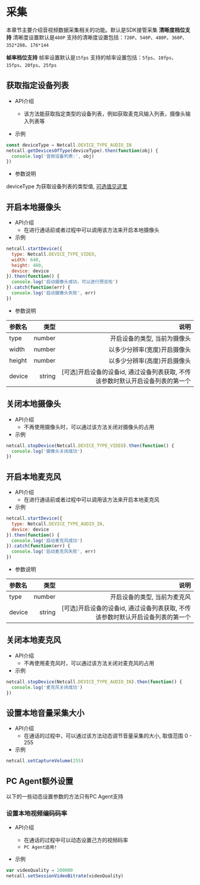 # <span id="采集">采集</span>

本章节主要介绍音视频数据采集相关的功能。默认是SDK接管采集
**清晰度档位支持**
清晰度设置默认是`480P`
支持的清晰度设置包括：`720P`、`540P`、`480P`、`360P`、`352*288`、`176*144`

**帧率档位支持**
帧率设置默认是`15fps`
支持的帧率设置包括：`5fps`、`10fps`、`15fps`、`20fps`、`25fps`

## <span id="获取指定设备列表">获取指定设备列表</span>

- API介绍
  - 该方法能获取指定类型的设备列表，例如获取麦克风输入列表，摄像头输入列表等

- 示例

```js
const deviceType = Netcall.DEVICE_TYPE_AUDIO_IN
netcall.getDevicesOfType(deviceType).then(function(obj) {
  console.log('音频设备列表:', obj)
})
```

- 参数说明

deviceType 为获取设备列表的类型值, [可选值见这里](/docs/product/互动直播/SDK开发集成/Web开发集成/总体参数说明?#DeviceType)

## <span id="开启本地摄像头">开启本地摄像头</span>

- API介绍
  - 在进行通话前或者过程中可以调用该方法来开启本地摄像头
- 示例

```js
netcall.startDevice({
  type: Netcall.DEVICE_TYPE_VIDEO,
  width: 640,
  height: 480,
  device: device
}).then(function() {
  console.log('启动摄像头成功，可以进行预览啦')
}).catch(function(err) {
  console.log('启动摄像头失败', err)
})
```

- 参数说明

| 参数名|类型 |说明 |
| :-------- | --------:| --------:|
| type | number| 开启设备的类型, 当前为摄像头|
| width | number| 以多少分辨率(宽度)开启摄像头|
| height | number| 以多少分辨率(高度)开启摄像头|
| device | string| [可选]开启设备的设备id, 通过设备列表获取, 不传该参数时默认开启设备列表的第一个|

## <span id="关闭本地摄像头">关闭本地摄像头</span>

- API介绍
  - 不再使用摄像头时，可以通过该方法关闭对摄像头的占用
- 示例

```js
netcall.stopDevice(Netcall.DEVICE_TYPE_VIDEO).then(function() {
  console.log('摄像头关闭成功')
})
```

## <span id="开启本地麦克风">开启本地麦克风</span>

- API介绍
  - 在进行通话前或者过程中可以调用该方法来开启本地麦克风
- 示例

```js
netcall.startDevice({
  type: Netcall.DEVICE_TYPE_AUDIO_IN,
  device: device
}).then(function() {
  console.log('启动麦克风成功')
}).catch(function(err) {
  console.log('启动麦克风失败', err)
})
```

- 参数说明

| 参数名|类型 |说明 |
| :-------- | --------:| --------:|
| type | number| 开启设备的类型, 当前为麦克风 |
| device | string| [可选]开启设备的设备id, 通过设备列表获取, 不传该参数时默认开启设备列表的第一个|

## <span id="关闭本地麦克风">关闭本地麦克风</span>

- API介绍
  - 不再使用麦克风时，可以通过该方法关闭对麦克风的占用
- 示例

```js
netcall.stopDevice(Netcall.DEVICE_TYPE_AUDIO_IN).then(function() {
  console.log('麦克风关闭成功')
})
```

## <span id="设置本地音量采集大小">设置本地音量采集大小</span>

- API介绍
  - 在通话的过程中，可以通过该方法动态调节音量采集的大小, 取值范围 0 - 255
- 示例

```js
netcall.setCaptureVolume(255)
```

## <span id="PCAgent额外设置">PC Agent额外设置</span>

以下的一些动态设置参数的方法只有PC Agent支持

### <span id="设置本地视频编码码率">设置本地视频编码码率</span>

- API介绍
  - 在通话的过程中可以动态设置己方的视频码率
  - `PC Agent适用!`

- 示例

```js
var videoQuality = 200000
netcall.setSessionVideoBitrate(videoQuality)
```

